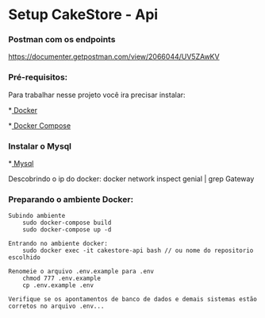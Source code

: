 # Setup CakeStore - Api

### Postman com os endpoints

https://documenter.getpostman.com/view/2066044/UV5ZAwKV

### Pré-requisitos:
Para trabalhar nesse projeto você ira precisar instalar:
     
*[ Docker ](https://www.docker.com/get-started)			

*[ Docker Compose ](https://docs.docker.com/compose/install/)           

### Instalar o Mysql

*[ Mysql ](https://github.com/vmatteus/docker-mysql)

Descobrindo o ip do docker: docker network inspect genial | grep Gateway

### Preparando o ambiente Docker:

    Subindo ambiente
        sudo docker-compose build
        sudo docker-compose up -d

    Entrando no ambiente docker:
        sudo docker exec -it cakestore-api bash // ou nome do repositorio escolhido

    Renomeie o arquivo .env.example para .env
        chmod 777 .env.example
        cp .env.example .env
        
    Verifique se os apontamentos de banco de dados e demais sistemas estão corretos no arquivo .env...